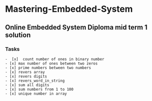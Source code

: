 # Mastering-Embedded-System

## Online Embedded System Diploma mid term 1 solution

### Tasks 
	-  [x]  count number of ones in binary number
	- [x] max number of ones between two zeros
	- [x] prime numbers between two numbers
	- [x] revers array
	- [x] revers digits
	- [x] revers_word_in_string
	- [x] sum all digits
	- [x] sum numbers from 1 to 100
	- [x] unique number in array
